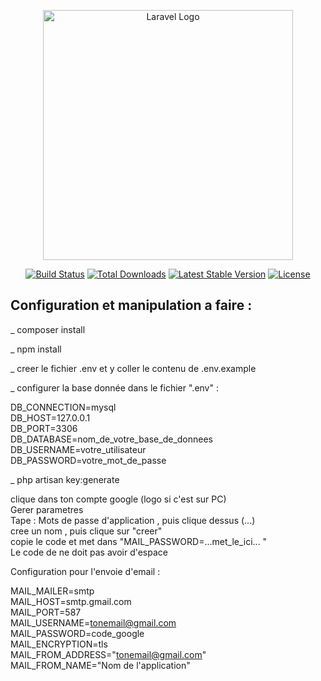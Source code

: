<p align="center"><a href="https://laravel.com" target="_blank"><img src="https://raw.githubusercontent.com/laravel/art/master/logo-lockup/5%20SVG/2%20CMYK/1%20Full%20Color/laravel-logolockup-cmyk-red.svg" width="400" alt="Laravel Logo"></a></p>

<p align="center">
<a href="https://github.com/laravel/framework/actions"><img src="https://github.com/laravel/framework/workflows/tests/badge.svg" alt="Build Status"></a>
<a href="https://packagist.org/packages/laravel/framework"><img src="https://img.shields.io/packagist/dt/laravel/framework" alt="Total Downloads"></a>
<a href="https://packagist.org/packages/laravel/framework"><img src="https://img.shields.io/packagist/v/laravel/framework" alt="Latest Stable Version"></a>
<a href="https://packagist.org/packages/laravel/framework"><img src="https://img.shields.io/packagist/l/laravel/framework" alt="License"></a>
</p>

## Configuration et manipulation a faire :

<p>_ composer install </p>

<p>_ npm install </p>

<p>_ creer le fichier .env et y coller le contenu de .env.example</p>

<p>_ configurer la base donnée dans le fichier ".env" : </p>

DB_CONNECTION=mysql <br>
DB_HOST=127.0.0.1 <br>
DB_PORT=3306 <br>
DB_DATABASE=nom_de_votre_base_de_donnees <br>
DB_USERNAME=votre_utilisateur <br>
DB_PASSWORD=votre_mot_de_passe <br>

<p>_ php artisan key:generate </p>

clique dans ton compte google (logo si c'est sur PC) <br>
Gerer parametres <br>
Tape : Mots de passe d'application , puis clique dessus (...) <br>
cree un nom , puis clique sur "creer" <br>
copie le code et met dans "MAIL_PASSWORD=...met_le_ici... "<br>
Le code de ne doit pas avoir d'espace <br>


Configuration pour l'envoie d'email : <br>

MAIL_MAILER=smtp <br>
MAIL_HOST=smtp.gmail.com <br>
MAIL_PORT=587 <br>
MAIL_USERNAME=tonemail@gmail.com <br>
MAIL_PASSWORD=code_google <br>
MAIL_ENCRYPTION=tls <br>
MAIL_FROM_ADDRESS="tonemail@gmail.com" <br>
MAIL_FROM_NAME="Nom de l'application" <br>
